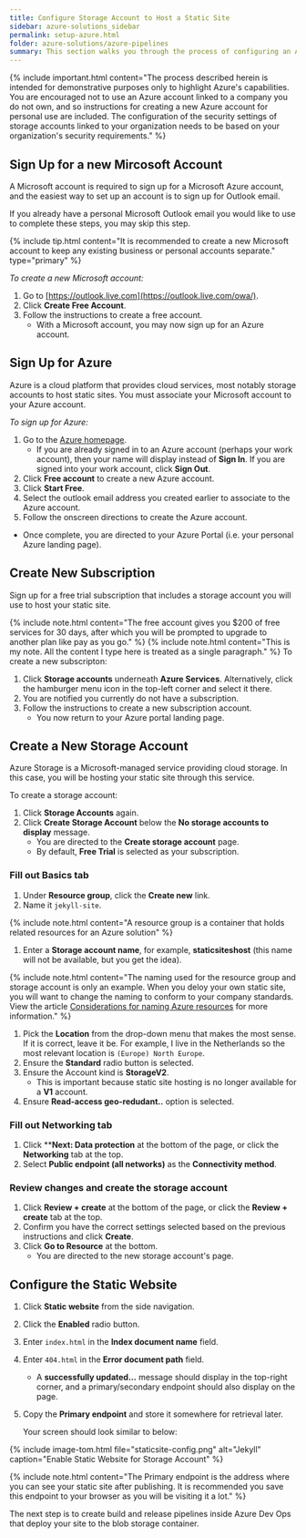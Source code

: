 ```yaml
---
title: Configure Storage Account to Host a Static Site
sidebar: azure-solutions_sidebar
permalink: setup-azure.html
folder: azure-solutions/azure-pipelines
summary: This section walks you through the process of configuring an Azure storage account to host a static site in a blob container, including signing up for a new personal Azure account and a 30-day free trial subscription.
---
```

<!-- ## 
This is the "Product menu" name not included in header. It
will include a range of topics relating to using Azure and
its totality, not just for hosting static sites.
-->

<!--
# Setting up Azure storage static website for Jekyll
This is the introductory page and the start of the blog
-->
{% include important.html content="The process described herein is intended for demonstrative purposes only to highlight Azure's capabilities. You are encouraged not to use an Azure account linked to a company you do not own, and so instructions for creating a new Azure account for personal use are included. The configuration of the security settings of storage accounts linked to your organization needs to be based on your organization's security requirements." %}

<!-- Move this to separate intro section
## Prerequisites:
 - Google Chrome 
 -->

## Sign Up for a new Mircosoft Account
A Microsoft account is required to sign up for a Microsoft Azure account, and the easiest way to set up an account is to sign up for Outlook email.

If you already have a personal Microsoft Outlook email you would like to use to complete these steps, you may skip this step. 

{% include tip.html content="It is recommended to create a new Microsoft account to keep any existing business or personal accounts separate." type="primary" %} 

<!-- They can do this from Azure homepage, change this.. -->
*To create a new Microsoft account:*
1.  Go to [https://outlook.live.com](https://outlook.live.com/owa/).
1.  Click **Create Free Account**.
1.  Follow the instructions to create a free account.
    - With a Microsoft account, you may now sign up for an Azure account.

## Sign Up for Azure
Azure is a cloud platform that provides cloud services, most notably storage accounts to host static sites. You must associate your Microsoft account to your Azure account.

*To sign up for Azure:*
1.   Go to the [Azure homepage](https://azure.microsoft.com).
     * If you are already signed in to an Azure account (perhaps your work account), then your name will display instead of **Sign In**. If you are signed into your work account, click **Sign Out**.
1.   Click **Free account** to create a new Azure account.
1.   Click **Start Free**.
1.   Select the outlook email address you created earlier to associate to the Azure account.
1.   Follow the onscreen directions to create the Azure account.
   - Once complete, you are directed to your Azure Portal (i.e. your personal Azure landing page).

## Create New Subscription
Sign up for a free trial subscription that includes a storage account you will use to host your static site.

{% include note.html content="The free account gives you $200 of free services for 30 days, after which you will be prompted to upgrade to another plan like pay as you go." %}
{% include note.html content="This is my note. All the content I type here is treated as a single paragraph." %}
To create a new subscripton:
1. Click **Storage accounts** underneath **Azure Services**. Alternatively, click the hamburger menu icon in the top-left corner and select it there.
1. You are notified you currently do not have a subscription.
1. Follow the instructions to create a new subscription account.
   - You now return to your Azure portal landing page. 

## Create a New Storage Account
Azure Storage is a Microsoft-managed service providing cloud storage. In this case, you will be hosting your static site through this service.

To create a storage account:
1. Click **Storage Accounts** again.
1. Click **Create Storage Account** below the **No storage accounts to display** message.
   - You are directed to the **Create storage account** page.
   - By default, **Free Trial** is selected as your subscription.

### Fill out Basics tab

1. Under **Resource group**, click the **Create new** link.
1. Name it `jekyll-site`.

{% include note.html content="A resource group is a container that holds related resources for an Azure solution" %}

1. Enter a **Storage account name**, for example, **staticsiteshost** (this name will not be available, but you get the idea).

{% include note.html content="The naming used for the resource group and storage account is only an example. When you deloy your own static site, you will want to change the naming to conform to your company standards. View the article [Considerations for naming Azure resources](https://docs.microsoft.com/en-us/azure/azure-government/documentation-government-concept-naming-resources) for more information." %}

1. Pick the **Location** from the drop-down menu that makes the most sense. If it is correct, leave it be. For example, I live in the Netherlands so the most relevant location is `(Europe) North Europe`. 
1. Ensure the **Standard** radio button is selected.
1. Ensure the Account kind is **StorageV2**.
   - This is important because static site hosting is no longer available for a **V1** account.
1. Ensure **Read-access geo-redudant..** option is selected.

### Fill out Networking tab

1. Click ****Next: Data protection** at the bottom of the page, or click the **Networking** tab at the top.
1. Select **Public endpoint (all networks)** as the **Connectivity method**.
<!-- You want this to be private, but I do not know how to add a virtual network or what that is. Lets do this from gmail account instead. until you
ask about what needs to be done. -->

### Review changes and create the storage account
1. Click **Review + create** at the bottom of the page, or click the **Review + create** tab at the top.
1. Confirm you have the correct settings selected based on the previous instructions and click **Create**.
1. Click **Go to Resource** at the bottom.
   - You are directed to the new storage account's page.

## Configure the Static Website
1. Click **Static website** from the side navigation.
1. Click the **Enabled** radio button.
1. Enter `index.html` in the **Index document name** field.
1. Enter `404.html` in the **Error document path** field.
   - A **successfully updated...** message should display in the top-right corner, and a primary/secondary endpoint should also display on the page.
1. Copy the **Primary endpoint** and store it somewhere for retrieval later.

   Your screen should look similar to below:



{% include image-tom.html file="staticsite-config.png" alt="Jekyll" caption="Enable Static Website for Storage Account" %}

{% include note.html content="The Primary endpoint is the address where you can see your static site after publishing. It is recommended you save this endpoint to your browser as you will be visiting it a lot." %}

<!-- Insert next button like Tom's blog-->
The next step is to create build and release pipelines inside Azure Dev Ops that deploy your site to the blob storage container.

<!-- 
Read this:
https://docs.microsoft.com/en-us/azure/storage/blobs/storage-blob-static-website


<!-- What you are modifying. Content is less technical. More background information like setting up azure accounts. More stepped based than explanations -->

<!-- I remember you had a problem with blob storage now that I remember, another question to have>

<!-- 
/subscriptions/<subscriptionID>/resourceGroups/<ResourceGroupName>/providers/<ResourceProvider>/<ResourceType>/<ResourceName>
-->

<!-- Include test repo to demonstrate the Azure pipeline, your template!! Or bare bones template -->